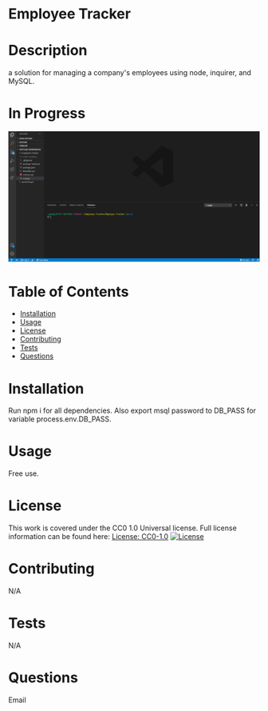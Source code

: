 # Employee Tracker
# Description
a solution for managing a company's employees using node, inquirer, and MySQL.
# In Progress
![Gif of application in progress](./Assets/Employee-Tracker.gif)
# Table of Contents
* [Installation](#installation)
* [Usage](#usage)
* [License](#license)
* [Contributing](#contributing)
* [Tests](#tests)
* [Questions](#questions)
# Installation
Run npm i for all dependencies. Also export msql password to DB_PASS for variable process.env.DB_PASS.
# Usage
Free use.
# License
This work is covered under the CC0 1.0 Universal license.
Full license information can be found here: [License: CC0-1.0](http://creativecommons.org/publicdomain/zero/1.0/)
[![License](https://img.shields.io/badge/License-Apache%202.0-blue.svg)](https://opensource.org/licenses/Apache-2.0)
# Contributing
N/A
# Tests
N/A
# Questions
Email

